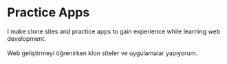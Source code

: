 # Practice Apps
I make clone sites and practice apps to gain experience while learning web development.<br>
<br>Web geliştirmeyi öğrenirken klon siteler ve uygulamalar yapıyorum.
